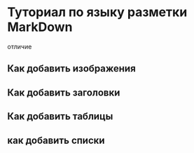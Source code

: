 # Туториал по языку разметки MarkDown

отличие

## Как добавить изображения

## Как добавить заголовки

## Как добавить таблицы

## как добавить списки